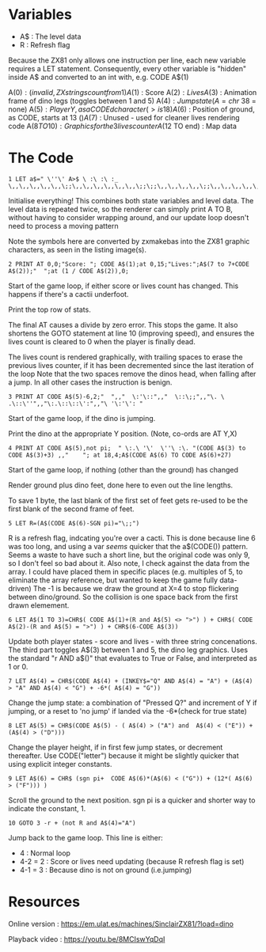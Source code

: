 
# Variables

* A$ : The level data
* R : Refresh flag

Because the ZX81 only allows one instruction per line, each new variable requires a LET statement. Consequently, every other variable is "hidden" inside A$ and converted to an int with, e.g. CODE A$(1)

A$(0) : (invalid, ZX strings count from 1)
A$(1) : Score
A$(2) : Lives
A$(3) : Animation frame of dino legs (toggles between 1 and 5)
A$(4) : Jump state (A=chr$ 38 = none)
A$(5) : Player Y, as a CODEd character (> is 18)
A$(6) : Position of ground, as CODE, starts at 13 ($)
A$(7) : Unused - used for cleaner lives rendering code
A$(8 TO 10) : Graphics for the 3 lives counter
A$(12 TO end) : Map data



# The Code

```
1 LET a$=" \''\' A>$ \ :\ :\ :_ \,,\,,\,,\,,\,,\;;\,,\,,\,,\,,\,,\,,\;;\;;\,,\,,\,,\,,\;;\,,\,,\,,\,,\,,\;;\;;\;;\,,\,,\,,\,,\;;\,,\,,\,,\,,\,,\;;\,,\,,\,,\,,\,,\,,\;;\;;\,,\,,\,,\,,\;;\,,\,,\,,\,,\,,\;;\;;\;;\,,\,,\,,\,,\;;"
```
Initialise everything! This combines both state variables and level data.
The level data is repeated twice, so the renderer can simply print A TO B, without having
to consider wrapping around, and our update loop doesn't need to process a moving pattern

Note the symbols here are converted by zxmakebas into the ZX81 graphic characters, as seen in the listing image(s).

```
2 PRINT AT 0,0;"Score: "; CODE A$(1);at 0,15;"Lives:";A$(7 to 7+CODE A$(2));"  ";at (1 / CODE A$(2)),0;
```
Start of the game loop, if either score or lives count has changed. This happens if there's a cactii underfoot.

Print the top row of stats.

The final AT causes a divide by zero error. This stops the game. It also shortens the GOTO
statement at line 10 (improving speed), and ensures the lives count is cleared to 0 when the player
is finally dead.

The lives count is rendered graphically, with trailing spaces to erase the previous lives counter, if it has been
decremented since the last iteration of the loop
Note that the two spaces remove the dinos head, when falling after a jump. In all other cases
the instruction is benign.


```
3 PRINT AT CODE A$(5)-6,2;"  ",,"  \:'\::",,"  \::\;;",,"\. \ .\::\''",,"\:.\::\::\':",,"\ '\:'\': "
```
Start of the game loop, if the dino is jumping.

Print the dino at the appropriate Y position. (Note, co-ords are AT Y,X)



```
4 PRINT AT CODE A$(5),not pi;  " \:.\ '\'  \''\ :\. "(CODE A$(3) to CODE A$(3)+3) ,,"    "; at 18,4;A$(CODE A$(6) TO CODE A$(6)+27)
```
Start of the game loop, if nothing (other than the ground) has changed

Render ground plus dino feet, done here to even out the line lengths.

To save 1 byte, the last blank of the first set of feet gets re-used to be the first blank of the second frame of feet.


```
5 LET R=(A$(CODE A$(6)-SGN pi)="\;;")
```
R is a refresh flag, indcating you're over a cacti.
This is done because line 6 was too long, and using a var _seems_ quicker that the a$(CODE()) pattern.
Seems a waste to have such a short line, but the original code was only 9, so I don't feel so bad about it.
Also note, I check against the data from the array. I could have placed them in specific places (e.g. multiples of 5, to eliminate
the array reference, but wanted to keep the game fully data-driven)
The -1 is because we draw the ground at X=4 to stop flickering between dino/ground. So the collision is one space back
from the first drawn elemement.


```
6 LET A$(1 TO 3)=CHR$( CODE A$(1)+(R and A$(5) <> ">") ) + CHR$( CODE A$(2)-(R and A$(5) = ">") ) + CHR$(6-CODE A$(3))
```
Update both player states - score and lives - with three string concenations. The third part toggles A$(3) between 1 and 5, the dino leg graphics. Uses the standard "r AND a$()" that evaluates to True or False, and interpreted as 1 or 0.


```
7 LET A$(4) = CHR$(CODE A$(4) + (INKEY$="Q" AND A$(4) = "A") + (A$(4) > "A" AND A$(4) < "G") + -6*( A$(4) = "G"))
```
Change the jump state: a combination of "Pressed Q?" and increment of Y if jumping, or a reset to 'no jump' if landed via the -6*(check for true state)

```
8 LET A$(5) = CHR$(CODE A$(5) - ( A$(4) > ("A") and  A$(4) < ("E")) + (A$(4) > ("D")))
```
Change the player height, if in first few jump states, or decrement thereafter.
Use CODE("letter") because it might be slightly quicker that using explicit integer constants.

```
9 LET A$(6) = CHR$ (sgn pi+  CODE A$(6)*(A$(6) < ("G")) + (12*( A$(6) > ("F"))) )
```
Scroll the ground to the next position. sgn pi is a quicker and shorter way to indicate the constant, 1.

```
10 GOTO 3 -r + (not R and A$(4)="A") 
```
Jump back to the game loop. This line is either:
* 4 : Normal loop
* 4-2 = 2 : Score or lives need updating (because R refresh flag is set)
* 4-1 = 3 : Because dino is not on ground (i.e.jumping)




# Resources

Online version : https://em.ulat.es/machines/SinclairZX81/?load=dino

Playback video : https://youtu.be/8MCIswYqDqI



